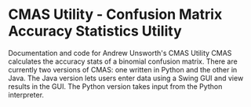 # CMAS Utility - Confusion Matrix Accuracy Statistics Utility
 Documentation and code for Andrew Unsworth's CMAS Utility 
 CMAS calculates the accuracy stats of a binomial confusion matrix.
 There are currently two versions of CMAS: one written in Python and the other in Java. The Java version lets users enter data using a Swing GUI and view results in the GUI. The Python version takes input from the Python interpreter. 
  